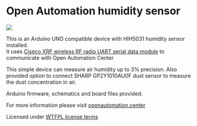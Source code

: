 # Open Automation humidity sensor   

![](http://smartcontrol.lt/images/portfolio/S04.jpg)

This is an Arduino UNO compatible device with HIH5031 humidity sensor installed.  
It uses [Ciseco XRF wireless RF radio UART serial data module][] to communicate with Open Automation Center

  
This simple device can measure air humidity up to 3% precision. Also provided option to connect SHARP GP2Y1010AU0F dust sensor to measure the dust concentration in air.
  
Arduino firmware, schematics and board files provided. 
  
For more information please visit [openautomation.center](http://openautomation.center)

Licensed under [WTFPL license terms](http://www.wtfpl.net/)

[Ciseco XRF wireless RF radio UART serial data module]: http://shop.ciseco.co.uk/xrf-wireless-rf-radio-uart-serial-data-module-xbee-shaped/

